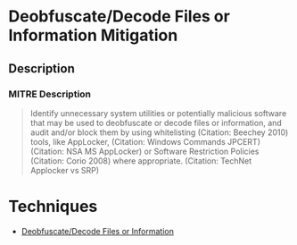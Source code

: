 
# Deobfuscate/Decode Files or Information Mitigation

## Description

### MITRE Description

> Identify unnecessary system utilities or potentially malicious software that may be used to deobfuscate or decode files or information, and audit and/or block them by using whitelisting (Citation: Beechey 2010) tools, like AppLocker, (Citation: Windows Commands JPCERT) (Citation: NSA MS AppLocker) or Software Restriction Policies (Citation: Corio 2008) where appropriate. (Citation: TechNet Applocker vs SRP)


# Techniques


* [Deobfuscate/Decode Files or Information](../techniques/Deobfuscate-Decode-Files-or-Information.md)

